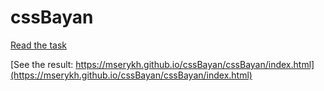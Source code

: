# cssBayan

[ Read the task](https://github.com/DrDiman/CSS-Bayan-task)

[See the result: https://mserykh.github.io/cssBayan/cssBayan/index.html](https://mserykh.github.io/cssBayan/cssBayan/index.html)